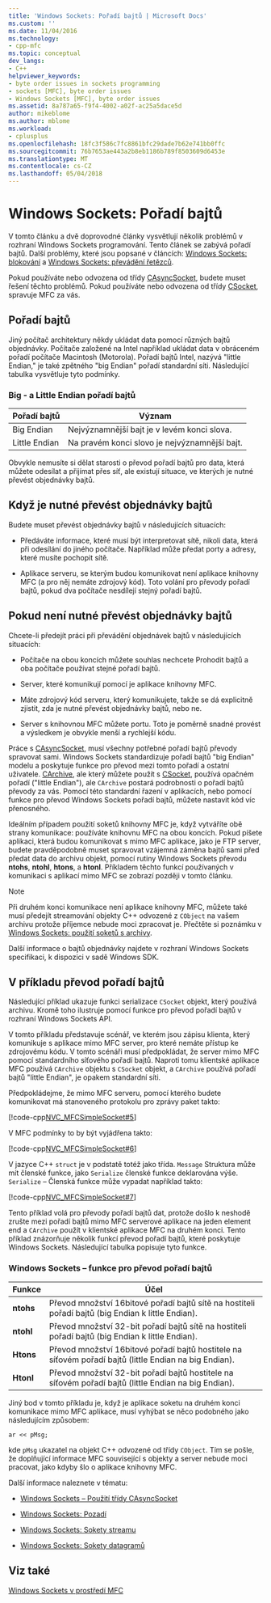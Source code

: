 ```yaml
---
title: 'Windows Sockets: Pořadí bajtů | Microsoft Docs'
ms.custom: ''
ms.date: 11/04/2016
ms.technology:
- cpp-mfc
ms.topic: conceptual
dev_langs:
- C++
helpviewer_keywords:
- byte order issues in sockets programming
- sockets [MFC], byte order issues
- Windows Sockets [MFC], byte order issues
ms.assetid: 8a787a65-f9f4-4002-a02f-ac25a5dace5d
author: mikeblome
ms.author: mblome
ms.workload:
- cplusplus
ms.openlocfilehash: 18fc3f586c7fc8861bfc29dade7b62e741bb0ffc
ms.sourcegitcommit: 76b7653ae443a2b8eb1186b789f8503609d6453e
ms.translationtype: MT
ms.contentlocale: cs-CZ
ms.lasthandoff: 05/04/2018
---
```

# <a name="windows-sockets-byte-ordering"></a>Windows Sockets: Pořadí bajtů
V tomto článku a dvě doprovodné články vysvětlují několik problémů v rozhraní Windows Sockets programování. Tento článek se zabývá pořadí bajtů. Další problémy, které jsou popsané v článcích: [Windows Sockets: blokování](../mfc/windows-sockets-blocking.md) a [Windows Sockets: převádění řetězců](../mfc/windows-sockets-converting-strings.md).  
  
 Pokud používáte nebo odvozena od třídy [CAsyncSocket](../mfc/reference/casyncsocket-class.md), budete muset řešení těchto problémů. Pokud používáte nebo odvozena od třídy [CSocket](../mfc/reference/csocket-class.md), spravuje MFC za vás.  
  
## <a name="byte-ordering"></a>Pořadí bajtů  
 Jiný počítač architektury někdy ukládat data pomocí různých bajtů objednávky. Počítače založené na Intel například ukládat data v obráceném pořadí počítače Macintosh (Motorola). Pořadí bajtů Intel, nazývá "little Endian," je také zpětného "big Endian" pořadí standardní síti. Následující tabulka vysvětluje tyto podmínky.  
  
### <a name="big--and-little-endian-byte-ordering"></a>Big - a Little Endian pořadí bajtů  
  
|Pořadí bajtů|Význam|  
|-------------------|-------------|  
|Big Endian|Nejvýznamnější bajt je v levém konci slova.|  
|Little Endian|Na pravém konci slovo je nejvýznamnější bajt.|  
  
 Obvykle nemusíte si dělat starosti o převod pořadí bajtů pro data, která můžete odesílat a přijímat přes síť, ale existují situace, ve kterých je nutné převést objednávky bajtů.  
  
## <a name="when-you-must-convert-byte-orders"></a>Když je nutné převést objednávky bajtů  
 Budete muset převést objednávky bajtů v následujících situacích:  
  
-   Předáváte informace, které musí být interpretovat sítě, nikoli data, která při odesílání do jiného počítače. Například může předat porty a adresy, které musíte pochopit sítě.  
  
-   Aplikace serveru, se kterým budou komunikovat není aplikace knihovny MFC (a pro něj nemáte zdrojový kód). Toto volání pro převody pořadí bajtů, pokud dva počítače nesdílejí stejný pořadí bajtů.  
  
## <a name="when-you-do-not-have-to-convert-byte-orders"></a>Pokud není nutné převést objednávky bajtů  
 Chcete-li předejít práci při převádění objednávek bajtů v následujících situacích:  
  
-   Počítače na obou koncích můžete souhlas nechcete Prohodit bajtů a oba počítače používat stejné pořadí bajtů.  
  
-   Server, které komunikují pomocí je aplikace knihovny MFC.  
  
-   Máte zdrojový kód serveru, který komunikujete, takže se dá explicitně zjistit, zda je nutné převést objednávky bajtů, nebo ne.  
  
-   Server s knihovnou MFC můžete portu. Toto je poměrně snadné provést a výsledkem je obvykle menší a rychlejší kódu.  
  
 Práce s [CAsyncSocket](../mfc/reference/casyncsocket-class.md), musí všechny potřebné pořadí bajtů převody spravovat sami. Windows Sockets standardizuje pořadí bajtů "big Endian" modelu a poskytuje funkce pro převod mezi tomto pořadí a ostatní uživatele. [CArchive](../mfc/reference/carchive-class.md), ale který můžete použít s [CSocket](../mfc/reference/csocket-class.md), používá opačném pořadí ("little Endian"), ale `CArchive` postará podrobnosti o pořadí bajtů převody za vás. Pomocí této standardní řazení v aplikacích, nebo pomocí funkce pro převod Windows Sockets pořadí bajtů, můžete nastavit kód víc přenosného.  
  
 Ideálním případem použití soketů knihovny MFC je, když vytváříte obě strany komunikace: používáte knihovnu MFC na obou koncích. Pokud píšete aplikaci, která budou komunikovat s mimo MFC aplikace, jako je FTP server, budete pravděpodobně muset spravovat vzájemná záměna bajtů sami před předat data do archivu objekt, pomocí rutiny Windows Sockets převodu **ntohs**, **ntohl**, **htons**, a **htonl**. Příkladem těchto funkcí používaných v komunikaci s aplikací mimo MFC se zobrazí později v tomto článku.  
  
> [!NOTE]
>  Při druhém konci komunikace není aplikace knihovny MFC, můžete také musí předejít streamování objekty C++ odvozené z `CObject` na vašem archivu protože příjemce nebude moci zpracovat je. Přečtěte si poznámku v [Windows Sockets: použití soketů s archivy](../mfc/windows-sockets-using-sockets-with-archives.md).  
  
 Další informace o bajtů objednávky najdete v rozhraní Windows Sockets specifikaci, k dispozici v sadě Windows SDK.  
  
## <a name="a-byte-order-conversion-example"></a>V příkladu převod pořadí bajtů  
 Následující příklad ukazuje funkci serializace `CSocket` objekt, který používá archivu. Kromě toho ilustruje pomocí funkce pro převod pořadí bajtů v rozhraní Windows Sockets API.  
  
 V tomto příkladu představuje scénář, ve kterém jsou zápisu klienta, který komunikuje s aplikace mimo MFC server, pro které nemáte přístup ke zdrojovému kódu. V tomto scénáři musí předpokládat, že server mimo MFC pomocí standardního síťového pořadí bajtů. Naproti tomu klientské aplikace MFC používá `CArchive` objektu s `CSocket` objekt, a `CArchive` používá pořadí bajtů "little Endian", je opakem standardní síti.  
  
 Předpokládejme, že mimo MFC serveru, pomocí kterého budete komunikovat má stanoveného protokolu pro zprávy paket takto:  
  
 [!code-cpp[NVC_MFCSimpleSocket#5](../mfc/codesnippet/cpp/windows-sockets-byte-ordering_1.cpp)]  
  
 V MFC podmínky to by být vyjádřena takto:  
  
 [!code-cpp[NVC_MFCSimpleSocket#6](../mfc/codesnippet/cpp/windows-sockets-byte-ordering_2.cpp)]  
  
 V jazyce C++ `struct` je v podstatě totéž jako třída. `Message` Struktura může mít členské funkce, jako `Serialize` členské funkce deklarována výše. `Serialize` – Členská funkce může vypadat například takto:  
  
 [!code-cpp[NVC_MFCSimpleSocket#7](../mfc/codesnippet/cpp/windows-sockets-byte-ordering_3.cpp)]  
  
 Tento příklad volá pro převody pořadí bajtů dat, protože došlo k neshodě zrušte mezi pořadí bajtů mimo MFC serverové aplikace na jeden element end a `CArchive` použít v klientské aplikace MFC na druhém konci. Tento příklad znázorňuje několik funkcí převod pořadí bajtů, které poskytuje Windows Sockets. Následující tabulka popisuje tyto funkce.  
  
### <a name="windows-sockets-byte-order-conversion-functions"></a>Windows Sockets – funkce pro převod pořadí bajtů  
  
|Funkce|Účel|  
|--------------|-------------|  
|**ntohs**|Převod množství 16bitové pořadí bajtů sítě na hostiteli pořadí bajtů (big Endian k little Endian).|  
|**ntohl**|Převod množství 32-bit pořadí bajtů sítě na hostiteli pořadí bajtů (big Endian k little Endian).|  
|**Htons**|Převod množství 16bitové pořadí bajtů hostitele na síťovém pořadí bajtů (little Endian na big Endian).|  
|**Htonl**|Převod množství 32-bit pořadí bajtů hostitele na síťovém pořadí bajtů (little Endian na big Endian).|  
  
 Jiný bod v tomto příkladu je, když je aplikace soketu na druhém konci komunikace mimo MFC aplikace, musí vyhýbat se něco podobného jako následujícím způsobem:  
  
 `ar << pMsg;`  
  
 kde `pMsg` ukazatel na objekt C++ odvozené od třídy `CObject`. Tím se pošle, že doplňující informace MFC související s objekty a server nebude moci pracovat, jako kdyby šlo o aplikace knihovny MFC.  
  
 Další informace naleznete v tématu:  
  
-   [Windows Sockets – Použití třídy CAsyncSocket](../mfc/windows-sockets-using-class-casyncsocket.md)  
  
-   [Windows Sockets: Pozadí](../mfc/windows-sockets-background.md)  
  
-   [Windows Sockets: Sokety streamu](../mfc/windows-sockets-stream-sockets.md)  
  
-   [Windows Sockets: Sokety datagramů](../mfc/windows-sockets-datagram-sockets.md)  
  
## <a name="see-also"></a>Viz také  
 [Windows Sockets v prostředí MFC](../mfc/windows-sockets-in-mfc.md)

